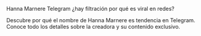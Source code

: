 Hanna Marnere Telegram ¿hay filtración por qué es viral en redes?

Descubre por qué el nombre de Hanna Marnere es tendencia en Telegram. Conoce todo los detalles sobre la creadora y su contenido exclusivo.
